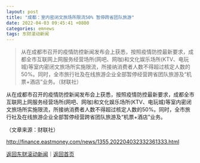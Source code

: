 ```yaml
---
layout: post
title: "成都：室内密闭文旅场所限流50% 暂停跨省团队旅游"
date: 2022-04-03 09:45:41 +0800
categories: emnews
tags: 东财滚动新闻
---
```

> 从在成都市召开的疫情防控新闻发布会上获悉，按照疫情防控最新要求，成都全市互联网上网服务经营场所(网吧、网咖)和文化娱乐场所(KTV、电玩城)等室内密闭文旅场所实施限流，所接纳消费者人数不得超过核定人数的50%。同时，全市旅行社及在线旅游企业全部暂停经营跨省团队旅游及“机票+酒店”业务。（财联社）

<p>从在成都市召开的疫情防控新闻发布会上获悉，按照疫情防控最新要求，成都全市互联网上网服务经营场所(网吧、网咖)和文化娱乐场所(KTV、电玩城)等室内密闭文旅场所实施限流，所接纳消费者人数不得超过核定人数的50%。同时，全市旅行社及在线旅游企业全部暂停经营跨省团队旅游及“机票+酒店”业务。</p><p class="em_media">（文章来源：财联社）</p>

<http://finance.eastmoney.com/news/1355,202204032332361333.html>

[返回东财滚动新闻](//finews.withounder.com/emnews/)｜[返回首页](//finews.withounder.com/)